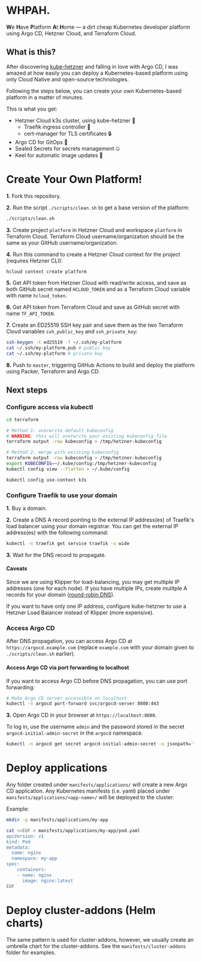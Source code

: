 # WHPAH.

**W**e **H**ave **P**latform **A**t **H**ome — a dirt cheap Kubernetes developer platform using Argo CD, Hetzner Cloud, and Terraform Cloud.

## What is this?

After discovering [kube-hetzner](https://github.com/kube-hetzner/terraform-hcloud-kube-hetzner) and falling in love with Argo CD,
I was amazed at how easily you can deploy a Kubernetes-based platform using only Cloud Native and open-source technologies.

Following the steps below, you can create your own Kubernetes-based platform in a matter of minutes.

This is what you get:

- Hetzner Cloud k3s cluster, using kube-hetzner 🚀
  - Traefik ingress controller 🚦
  - cert-manager for TLS certificates 🔒
- Argo CD for GitOps 🐙
- Sealed Secrets for secrets management 🤐
- Keel for automatic image updates 🔄

# Create Your Own Platform!

**1.** Fork this repository.

**2.** Run the script `./scripts/clean.sh` to get a base version of the platform:

```bash
./scripts/clean.sh
```

**3.** Create project `platform` in Hetzner Cloud and workspace `platform` in Terraform Cloud.
Terraform Cloud username/organization should be the same as your GitHub username/organization.

**4.** Run this command to create a Hetzner Cloud context for the project (requires Hetzner CLI):

```bash
hcloud context create platform
```

**5.** Get API token from Hetzner Cloud with read/write access, and save as both GitHub secret named `HCLOUD_TOKEN`
and as a Terraform Cloud variable with name `hcloud_token`.

**6.** Get API token from Terraform Cloud and save as GitHub secret with name `TF_API_TOKEN`.

**7.** Create an ED25519 SSH key pair and save them as the two Terraform Cloud variables `ssh_public_key` and `ssh_private_key`:

```bash
ssh-keygen -t ed25519 -f ~/.ssh/my-platform
cat ~/.ssh/my-platform.pub # public key
cat ~/.ssh/my-platform # private key
```

**8.** Push to `master`, triggering GitHub Actions to build and deploy the platform using Packer, Terraform and Argo CD.

## Next steps

### Configure access via kubectl

```bash
cd terraform

# Method 1: overwrite default kubeconfig
# WARNING: this will overwrite your existing kubeconfig file
terraform output -raw kubeconfig > /tmp/hetzner-kubeconfig

# Method 2: merge with existing kubeconfig
terraform output -raw kubeconfig > /tmp/hetzner-kubeconfig
export KUBECONFIG=~/.kube/config:/tmp/hetzner-kubeconfig
kubectl config view --flatten > ~/.kube/config

kubectl config use-context k3s
```

### Configure Traefik to use your domain

**1.** Buy a domain.

**2.** Create a DNS A record pointing to the external IP address(es) of Traefik's load balancer using your domain registrar.
You can get the external IP address(es) with the following command:

```bash
kubectl -n traefik get service traefik -o wide
```

**3.** Wait for the DNS record to propagate.

#### Caveats

Since we are using Klipper for load-balancing, you may get multiple IP addresses (one for each node).
If you have multiple IPs, create mulitple A records for your domain ([round-robin DNS](https://www.cloudflare.com/learning/dns/glossary/round-robin-dns)).

If you want to have only one IP address, configure kube-hetzner to use a Hetzner Load Balancer instead of Klipper (more expensive).

### Access Argo CD

After DNS propagation, you can access Argo CD at `https://argocd.example.com` (replace `example.com` with your domain given to `./scripts/clean.sh` earlier).

#### Access Argo CD via port forwarding to localhost

If you want to access Argo CD before DNS propagation, you can use port forwarding:

```bash
# Make Argo CD server accessible on localhost
kubectl -n argocd port-forward svc/argocd-server 8080:443
```

**3.** Open Argo CD in your browser at `https://localhost:8080`.

To log in, use the username `admin` and the password stored in the secret `argocd-initial-admin-secret` in the `argocd` namespace.

```bash
kubectl -n argocd get secret argocd-initial-admin-secret -o jsonpath='{.data.password}' | base64 -d
```

# Deploy applications

Any folder created under `manifests/applications/` will create a new Argo CD application.
Any Kubernetes manifests (i.e. yaml) placed under `manifests/applications/<app-name>/` will be deployed to the cluster.

Example:

```bash
mkdir -p manifests/applications/my-app

cat <<EOF > manifests/applications/my-app/pod.yaml
apiVersion: v1
kind: Pod
metadata:
  name: nginx
  namespace: my-app
spec:
    containers:
    - name: nginx
      image: nginx:latest
EOF
```

# Deploy cluster-addons (Helm charts)

The same pattern is used for cluster-addons, however, we usually create an umbrella chart for the cluster-addons.
See the `manifests/cluster-addons` folder for examples.
